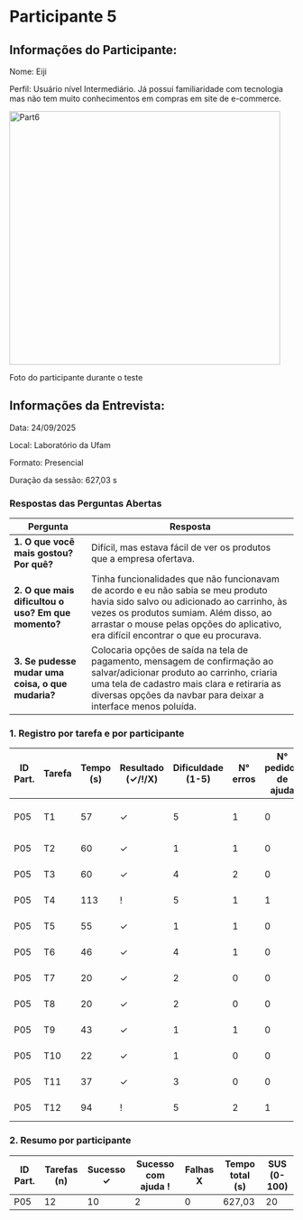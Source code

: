 # Participante 5

## Informações do Participante:
Nome: Eiji

Perfil: Usuário nível Intermediário. Já possui familiaridade com tecnologia mas não tem muito conhecimentos em compras em site de e-commerce. 

<img width="480" height="450" alt="Part6" src="https://github.com/user-attachments/assets/3c9cca8f-13e5-4af7-816b-797b51ae7d4d" />

Foto do participante durante o teste

## Informações da Entrevista: 
Data: 24/09/2025

Local: Laboratório da Ufam

Formato: Presencial 

Duração da sessão: 627,03 s

### Respostas das Perguntas Abertas

| Pergunta | Resposta |
|----------|----------|
| **1. O que você mais gostou? Por quê?** | Difícil, mas estava fácil de ver os produtos que a empresa ofertava. |
| **2. O que mais dificultou o uso? Em que momento?** | Tinha funcionalidades que não funcionavam de acordo e eu não sabia se meu produto havia sido salvo ou adicionado ao carrinho, às vezes os produtos sumiam. Além disso, ao arrastar o mouse pelas opções do aplicativo, era difícil encontrar o que eu procurava. |
| **3. Se pudesse mudar uma coisa, o que mudaria?** | Colocaria opções de saída na tela de pagamento, mensagem de confirmação ao salvar/adicionar produto ao carrinho, criaria uma tela de cadastro mais clara e retiraria as diversas opções da navbar para deixar a interface menos poluída. |


### 1. Registro por tarefa e por participante
| ID Part. | Tarefa | Tempo (s) | Resultado (✓/!/X) | Dificuldade (1-5) | N° erros | N° pedidos de ajuda | Observações                     |
|----------|--------|-----------|--------------------|-------------------|----------|---------------------|---------------------------------|
| P05      | T1     | 57        | ✓                  | 5                 | 1        | 0                   | Com dificuldade - nao entendeu  |
| P05      | T2     | 60        | ✓                  | 1                 | 1        | 0                   | Nao precisou de ajuda           |
| P05      | T3     | 60        | ✓                  | 4                 | 2        | 0                   | Nao precisou de ajuda           |
| P05      | T4     | 113       | !                  | 5                 | 1        | 1                   | Acha que aplicou                |
| P05      | T5     | 55        | ✓                  | 1                 | 1        | 0                   | Com dificuldade                 |
| P05      | T6     | 46        | ✓                  | 4                 | 1        | 0                   | Realizou com dificuldades       |
| P05      | T7     | 20        | ✓                  | 2                 | 0        | 0                   | Nao teve dificuldade            |
| P05      | T8     | 20        | ✓                  | 2                 | 0        | 0                   | Nao teve dificuldade            |
| P05      | T9     | 43        | ✓                  | 1                 | 1        | 0                   | Nao precisou de ajuda           |
| P05      | T10    | 22        | ✓                  | 1                 | 0        | 0                   | Nao precisou de ajuda           |
| P05      | T11    | 37        | ✓                  | 3                 | 0        | 0                   | Realizou com dificuldades       |
| P05      | T12    | 94        | !                  | 5                 | 2        | 1                   | Com dificuldade                 |

### 2. Resumo por participante
| ID Part. | Tarefas (n) | Sucesso ✓ | Sucesso com ajuda ! | Falhas X | Tempo total (s) | SUS (0-100) |
|----------|-------------|-----------|---------------------|----------|-----------------|-------------|
| P05      | 12          | 10         | 2                   | 0        | 627,03            | 20        |
